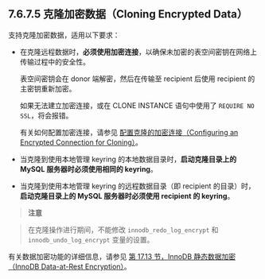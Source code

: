 ## 7.6.7.5 克隆加密数据（Cloning Encrypted Data）





支持克隆加密数据，适用以下要求：



- 在克隆远程数据时，**必须使用加密连接**，以确保未加密的表空间密钥在网络上传输过程中的安全性。

  表空间密钥会在 donor 端解密，然后在传输至 recipient 后使用 recipient 的主密钥重新加密。

  如果无法建立加密连接，或在 CLONE INSTANCE 语句中使用了 `REQUIRE NO SSL`，将会报错。

  有关如何配置加密连接，请参见 [配置克隆的加密连接（Configuring an Encrypted Connection for Cloning）](#configuring-an-encrypted-connection-for-cloning)。

- 当克隆到使用本地管理 keyring 的本地数据目录时，**启动克隆目录上的 MySQL 服务器时必须使用相同的 keyring**。

- 当克隆到使用本地管理 keyring 的远程数据目录（即 recipient 的目录）时，**启动克隆目录上的 MySQL 服务器时必须使用 recipient 的 keyring**。





> **注意**

> 在克隆操作进行期间，不能修改 `innodb_redo_log_encrypt` 和 `innodb_undo_log_encrypt` 变量的设置。



有关数据加密功能的详细信息，请参见 [第 17.13 节，InnoDB 静态数据加密（InnoDB Data-at-Rest Encryption）](#17-13-innodb-data-at-rest-encryption)。